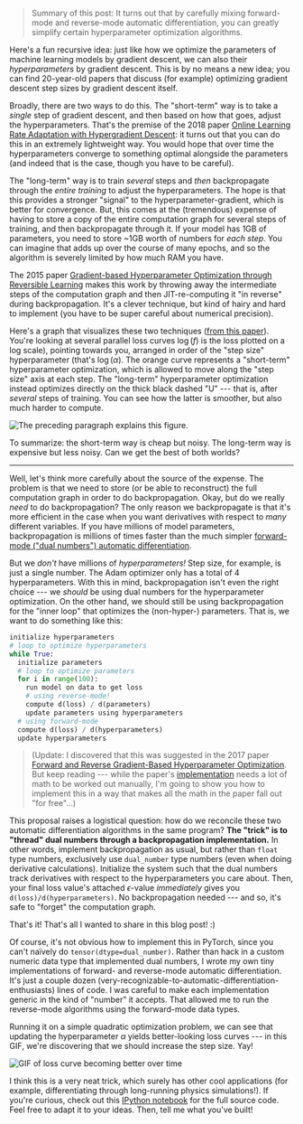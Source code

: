 >  Summary of this post: It turns out that by carefully mixing forward-mode and
>  reverse-mode automatic differentiation, you can greatly simplify certain
>  hyperparameter optimization algorithms.

Here's a fun recursive idea: just like how we optimize the parameters of
machine learning models by gradient descent, we can also their
_hyperparameters_ by gradient descent. This is by no means a new idea; you can
find 20-year-old papers that discuss (for example) optimizing gradient descent
step sizes by gradient descent itself.

Broadly, there are two ways to do this. The "short-term" way is to take a
_single_  step of gradient descent, and then based on how that goes, adjust the
hyperparameters. That's the premise of the 2018 paper [Online Learning Rate
Adaptation with Hypergradient Descent](https://arxiv.org/abs/1703.04782): it
turns out that you can do this in an extremely lightweight way. You would hope
that over time the hyperparameters converge to something optimal alongside the
parameters (and indeed that is the case, though you have to be careful).

The "long-term" way is to train _several_ steps and _then_ backpropagate
through the _entire training_ to adjust the hyperparameters. The hope is that
this provides a stronger "signal" to the hyperparameter-gradient, which is
better for convergence. But, this comes at the (tremendous) expense of having
to store a copy of the entire computation graph for several steps of training,
and then backpropagate through it. If your model has 1GB of parameters, you
need to store ~1GB worth of numbers for _each step_. You can imagine that adds
up over the course of many epochs, and so the algorithm is severely limited by
how much RAM you have.

The 2015 paper [Gradient-based Hyperparameter Optimization through Reversible
Learning](https://arxiv.org/abs/1502.03492) makes this work by throwing away
the intermediate steps of the computation graph and then JIT-re-computing it
"in reverse" during backpropagation. It's a clever technique, but kind of hairy
and hard to implement (you have to be super careful about numerical precision).

Here's a graph that visualizes these two techniques ([from this
paper](https://arxiv.org/abs/1909.13371)). You're looking at several parallel
loss curves $\log(f)$ is the loss plotted on a log scale), pointing towards
you, arranged in order of the "step size" hyperparameter
(that's $\log(\alpha)$. The orange curve represents a "short-term"
hyperparameter optimization, which is allowed to move along the "step size"
axis at each step. The "long-term" hyperparameter optimization instead
optimizes directly on the thick black dashed "U" --- that is, after _several_
steps of training. You can see how the latter is smoother, but also much harder
to compute.

![The preceding paragraph explains this
figure.](static/hybrid-hyperoptimization/fig-metasurface.png)

To summarize: the short-term way is cheap but noisy. The long-term way is
expensive but less noisy. Can we get the best of both worlds?

---

Well, let's think more carefully about the source of the expense. The problem
is that we need to store (or be able to reconstruct) the full computation graph
in order to do backpropagation. Okay, but do we really _need_ to do
backpropagation? The only reason we backpropagate is that it's more efficient
in the case when you want derivatives with respect to _many_ different
variables. If you have millions of model parameters, backpropagation is
millions of times faster than the much simpler [forward-mode ("dual numbers")
automatic
differentiation](https://en.wikipedia.org/wiki/Automatic_differentiation#Automatic_differentiation_using_dual_numbers).

But we _don't_ have millions of _hyperparameters!_ Step size, for example, is
just a single number. The Adam optimizer only has a total of 4 hyperparameters.
With this in mind, backpropagation isn't even the right choice --- we _should_
be using dual numbers for the hyperparameter optimization. On the other hand,
we should still be using backpropagation for the "inner loop" that optimizes
the (non-hyper-) parameters. That is, we want to do something like this:

```python
initialize hyperparameters
# loop to optimize hyperparameters
while True:
  initialize parameters
  # loop to optimize parameters
  for i in range(100):
    run model on data to get loss
    # using reverse-mode!
    compute d(loss) / d(parameters)
    update parameters using hyperparameters
  # using forward-mode
  compute d(loss) / d(hyperparameters)
  update hyperparameters
```

> (Update: I discovered that this was suggested in the 2017 paper [Forward and
> Reverse Gradient-Based Hyperparameter
> Optimization](https://arxiv.org/abs/1703.01785). But keep reading --- while
> the paper's
> [implementation](https://github.com/lucfra/FAR-HO/blob/master/far_ho/hyper_gradients.py#L375)
> needs a lot of math to be worked out manually, I'm going to show you how to
> implement this in a way that makes all the math in the paper fall out "for
> free"...)

This proposal raises a logistical question: how do we reconcile these two
automatic differentiation algorithms in the same program? **The "trick" is to
"thread" dual numbers through a backpropagation implementation.** In other
words, implement backpropagation as usual, but rather than `float` type
numbers, exclusively use `dual_number` type numbers (even when doing derivative
calculations). Initialize the system such that the dual numbers track
derivatives with respect to the hyperparameters you care about. Then, your
final loss value's attached $\epsilon$-value _immediately_ gives you
`d(loss)/d(hyperparameters)`. No backpropagation needed --- and so, it's safe
to "forget" the computation graph.

That's it! That's all I wanted to share in this blog post! :)

Of course, it's not obvious how to implement this in PyTorch, since you can't
naïvely do `tensor(dtype=dual_number)`. Rather than hack in a custom numeric
data type that implemented dual numbers, I wrote my own tiny implementations of
forward- and reverse-mode automatic differentiation. It's just a couple dozen
(very-recognizable-to-automatic-differentiation-enthusiasts) lines of code. I
was careful to make each implementation generic in the kind of "number" it
accepts. That allowed me to run the reverse-mode algorithms using the
forward-mode data types.

Running it on a simple quadratic optimization problem, we can see that updating
the hyperparameter $\alpha$ yields better-looking loss curves --- in this
GIF, we're discovering that we should increase the step size. Yay!

![GIF of loss curve becoming better over
time](static/hybrid-hyperoptimization/loss.gif)

I think this is a very neat trick, which surely has other cool applications
(for example, differentiating through long-running physics simulations!). If
you're curious, check out this [IPython
notebook](static/hybrid-hyperoptimization/hybrid-hyperoptimization.ipynb) for
the full source code. Feel free to adapt it to your ideas. Then, tell me what
you've built!

